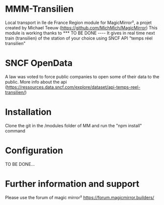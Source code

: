 # MMM-Transilien
Local transport in Ile de France Region module for MagicMirror², a projet created by Michael Teeuw (https://github.com/MichMich/MagicMirror)
This module is working thanks to *** TO BE DONE ---- 
It gives in real time next train (transilien) of the station of your choice using SNCF API "temps réel transilien"


# SNCF OpenData 

A law was voted to force public companies to open some of their data to the public. 
More info about the api
(https://ressources.data.sncf.com/explore/dataset/api-temps-reel-transilien/)

# Installation 

Clone the git in the /modules folder of MM and run the "npm install" command


# Configuration 

TO BE DONE...


# Further information and support 

Please use the forum of magic mirror² https://forum.magicmirror.builders/